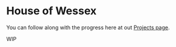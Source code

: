 # House of Wessex

You can follow along with the progress here at out [Projects page](https://github.com/BraxonSoft/House_of_Wessex/projects).

WIP
